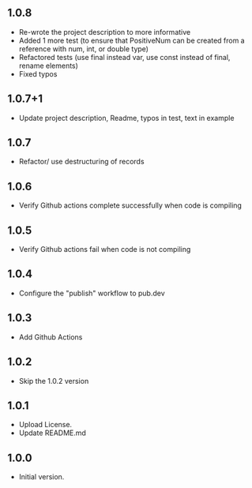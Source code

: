 ## 1.0.8

- Re-wrote the project description to more informative
- Added 1 more test (to ensure that PositiveNum can be created from a reference with num, int, or double type)
- Refactored tests (use final instead var, use const instead of final, rename elements)
- Fixed typos

## 1.0.7+1

- Update project description, Readme, typos in test, text in example

## 1.0.7

- Refactor/ use destructuring of records

## 1.0.6

- Verify Github actions complete successfully when code is compiling

## 1.0.5

- Verify Github actions fail when code is not compiling

## 1.0.4

- Configure the "publish" workflow to pub.dev

## 1.0.3

- Add Github Actions

## 1.0.2

- Skip the 1.0.2 version

## 1.0.1

- Upload License.
- Update README.md


## 1.0.0

- Initial version.
